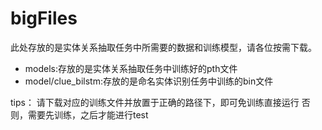 # bigFiles
此处存放的是实体关系抽取任务中所需要的数据和训练模型，请各位按需下载。

- models:存放的是实体关系抽取任务中训练好的pth文件
- model/clue_bilstm:存放的是命名实体识别任务中训练的bin文件

tips：
请下载对应的训练文件并放置于正确的路径下，即可免训练直接运行
否则，需要先训练，之后才能进行test